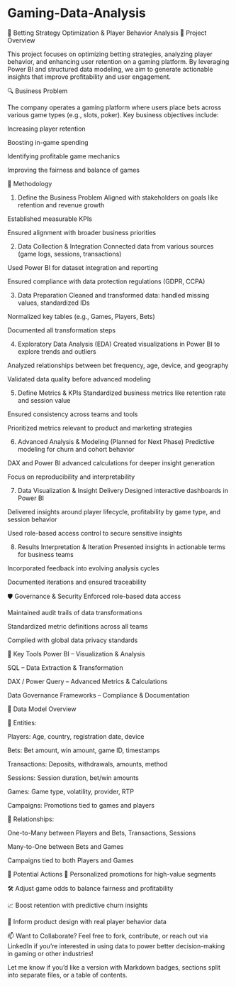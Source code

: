 # Gaming-Data-Analysis

🎲 Betting Strategy Optimization & Player Behavior Analysis
📌 Project Overview

This project focuses on optimizing betting strategies, analyzing player behavior, and enhancing user retention on a gaming platform. By leveraging Power BI and structured data modeling, we aim to generate actionable insights that improve profitability and user engagement.

🔍 Business Problem

The company operates a gaming platform where users place bets across various game types (e.g., slots, poker). Key business objectives include:

Increasing player retention

Boosting in-game spending

Identifying profitable game mechanics

Improving the fairness and balance of games

🧩 Methodology
  
  1. Define the Business Problem
  Aligned with stakeholders on goals like retention and revenue growth
  
  Established measurable KPIs
  
  Ensured alignment with broader business priorities
  
  2. Data Collection & Integration
  Connected data from various sources (game logs, sessions, transactions)
  
  Used Power BI for dataset integration and reporting
  
  Ensured compliance with data protection regulations (GDPR, CCPA)
  
  3. Data Preparation
  Cleaned and transformed data: handled missing values, standardized IDs
  
  Normalized key tables (e.g., Games, Players, Bets)
  
  Documented all transformation steps
  
  4. Exploratory Data Analysis (EDA)
  Created visualizations in Power BI to explore trends and outliers
  
  Analyzed relationships between bet frequency, age, device, and geography
  
  Validated data quality before advanced modeling
  
  5. Define Metrics & KPIs
  Standardized business metrics like retention rate and session value
  
  Ensured consistency across teams and tools
  
  Prioritized metrics relevant to product and marketing strategies
  
  6. Advanced Analysis & Modeling (Planned for Next Phase)
  Predictive modeling for churn and cohort behavior
  
  DAX and Power BI advanced calculations for deeper insight generation
  
  Focus on reproducibility and interpretability
  
  7. Data Visualization & Insight Delivery
  Designed interactive dashboards in Power BI
  
  Delivered insights around player lifecycle, profitability by game type, and session behavior
  
  Used role-based access control to secure sensitive insights
  
  8. Results Interpretation & Iteration
  Presented insights in actionable terms for business teams
  
  Incorporated feedback into evolving analysis cycles
  
  Documented iterations and ensured traceability

🛡️ Governance & Security
Enforced role-based data access

Maintained audit trails of data transformations

Standardized metric definitions across all teams

Complied with global data privacy standards

🧠 Key Tools
Power BI – Visualization & Analysis

SQL – Data Extraction & Transformation

DAX / Power Query – Advanced Metrics & Calculations

Data Governance Frameworks – Compliance & Documentation

📂 Data Model Overview

🔗 Entities:

Players: Age, country, registration date, device

Bets: Bet amount, win amount, game ID, timestamps

Transactions: Deposits, withdrawals, amounts, method

Sessions: Session duration, bet/win amounts

Games: Game type, volatility, provider, RTP

Campaigns: Promotions tied to games and players

🔄 Relationships:

One-to-Many between Players and Bets, Transactions, Sessions

Many-to-One between Bets and Games

Campaigns tied to both Players and Games

🚀 Potential Actions
🎯 Personalized promotions for high-value segments

🛠️ Adjust game odds to balance fairness and profitability

📈 Boost retention with predictive churn insights

🧬 Inform product design with real player behavior data

📫 Want to Collaborate?
Feel free to fork, contribute, or reach out via LinkedIn if you’re interested in using data to power better decision-making in gaming or other industries!

Let me know if you’d like a version with Markdown badges, sections split into separate files, or a table of contents.
